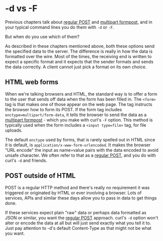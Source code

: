# -d vs -F

Previous chapters talk about [regular POST](http-post.md) and [multipart
formpost](http-multipart.md), and in your typical command lines you do them
with `-d` or `-F`.

But when do you use which of them?

As described in these chapters mentioned above, both these options send the
specified data to the server. The difference is really in how the data is
formatted over the wire. Most of the times, the receiving end is written to
expect a specific format and it expects that the sender formats and sends the
data correctly. A client cannot just pick a format on its own choice.

## HTML web forms

When we're talking browsers and HTML, the standard way is to offer a form to
the user that sends off data when the form has been filled in. The `<form>`
tag is that makes one of those appear on the web page. The tag instructs the
browser how to form its POST. If the form tag includes
`enctype=multipart/form-data`, it tells the browser to send the data as a
[multipart formpost](http-multipart.md) - which you make with curl's `-F`
option. This method is typically used when the form includes a `<input
type=file>` tag, for file uploads.

The default `enctype` used by forms, that is rarely spelled out in HTML since
it is default, is `application/x-www-form-urlencoded`. It makes the browser
"URL encode" the input as name=value pairs with the data encoded to avoid
unsafe character. We often refer to that as a [regular POST](http-post.md),
and you do with curl's `-d` and friends.

## POST outside of HTML

POST is a regular HTTP method and there's really no requirement it was
triggered or originated by HTML or ever involving a browser. Lots of
services, APIs and similar these days allow you to pass in data to get things
done.

If these services expect plain "raw" data or perhaps data formatted as JSON or
similar, you want the [regular POST](http-post.md) approach. curl's `-d`
option won't alter or encode the data at all but will just send exactly what
you tell it to. Just pay attention to -d's default Content-Type as that might
not be what you want.
